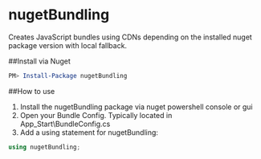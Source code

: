 nugetBundling
=============

Creates JavaScript bundles using CDNs depending on the installed nuget package version with local fallback.

##Install via Nuget
```PowerShell
PM> Install-Package nugetBundling 
```

##How to use
1. Install the nugetBundling package via nuget powershell console or gui
2. Open your Bundle Config. Typically located in App_Start\BundleConfig.cs
3. Add a using statement for nugetBundling:

```C#
using nugetBundling;
```
